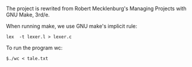 The project is rewrited from Robert Mecklenburg's Managing Projects with GNU Make, 3rd/e.

When running make, we use GNU make's implicit rule:

	lex  -t lexer.l > lexer.c

To run the program wc:

	$./wc < tale.txt
